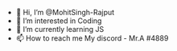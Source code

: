 - 👋 Hi, I’m @MohitSingh-Rajput
- 👀 I’m interested in Coding
- 🌱 I’m currently learning JS
- 📫 How to reach me My discord - Mr.A #4889

<!---
MohitSingh-Rajput/MohitSingh-Rajput is a ✨ special ✨ repository because its `README.md` (this file) appears on your GitHub profile.
You can click the Preview link to take a look at your changes.
--->
